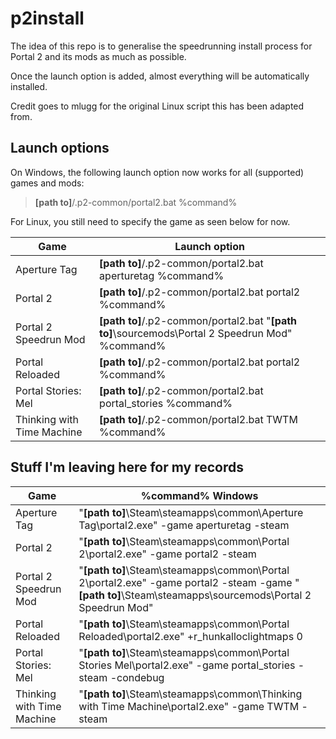 # p2install

The idea of this repo is to generalise the speedrunning install process for Portal 2 and its mods as much as possible.

Once the launch option is added, almost everything will be automatically installed.

Credit goes to mlugg for the original Linux script this has been adapted from.

## Launch options

On Windows, the following launch option now works for all (supported) games and mods:

> **[path to]**/.p2-common/portal2.bat %command%

For Linux, you still need to specify the game as seen below for now.

|   Game   | Launch option
| -------- | --------------
| Aperture Tag               | **[path to]**/.p2-common/portal2.bat aperturetag %command%
| Portal 2                   | **[path to]**/.p2-common/portal2.bat portal2 %command%
| Portal 2 Speedrun Mod      | **[path to]**/.p2-common/portal2.bat "**[path to]**\\sourcemods\\Portal 2 Speedrun Mod" %command%
| Portal Reloaded            | **[path to]**/.p2-common/portal2.bat portal2 %command%
| Portal Stories: Mel        | **[path to]**/.p2-common/portal2.bat portal_stories %command%
| Thinking with Time Machine | **[path to]**/.p2-common/portal2.bat TWTM %command%

## Stuff I'm leaving here for my records

| Game | %command% Windows
| - | -
| Aperture Tag               |"**[path to]**\Steam\steamapps\common\Aperture Tag\portal2.exe" -game aperturetag -steam
| Portal 2                   |"**[path to]**\Steam\steamapps\common\Portal 2\portal2.exe" -game portal2 -steam
| Portal 2 Speedrun Mod      |"**[path to]**\Steam\steamapps\common\Portal 2\portal2.exe" -game portal2 -steam -game "**[path to]**\Steam\steamapps\sourcemods\Portal 2 Speedrun Mod"
| Portal Reloaded            |"**[path to]**\Steam\steamapps\common\Portal Reloaded\portal2.exe" +r_hunkalloclightmaps 0
| Portal Stories: Mel        |"**[path to]**\Steam\steamapps\common\Portal Stories Mel\portal2.exe" -game portal_stories -steam -condebug
| Thinking with Time Machine |"**[path to]**\Steam\steamapps\common\Thinking with Time Machine\portal2.exe" -game TWTM -steam
